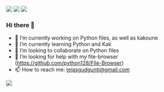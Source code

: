 ![](https://img.shields.io/badge/OS-Linux-informational?style=plastic&logo=linux&logoColor=white&color=2bbc8a)
![](https://img.shields.io/badge/Editor-Kakoune-informational?style=plastic&logo=<LOGO_NAME>&logoColor=white&color=2bbc8a)
![](https://img.shields.io/badge/Code-Python-informational?style=plastic&logo=python&logoColor=white&color=2bbc8a)

### Hi there 👋

- 🔭 I’m currently working on Python files, as well as kakoune
- 🌱 I’m currently learning Python and Kak
- 👯 I’m looking to collaborate on Python files
- 🤔 I’m looking for help with my file-browser (https://github.com/python128/File-Browser)
- 📫 How to reach me: tejasgudgunti@gmail.com


<img align="center" src="https://github-readme-stats.vercel.app/api/top-langs/?username=python128&theme=<THEME_NAME>" />

